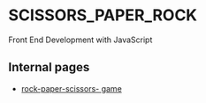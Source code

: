 # SCISSORS_PAPER_ROCK
 Front End Development with JavaScript

## Internal pages

- [rock-paper-scissors- game](https://iyaw.github.io/ROCK-SCISSORS-PAPER_Game/paper-scissors-rock-animated)
